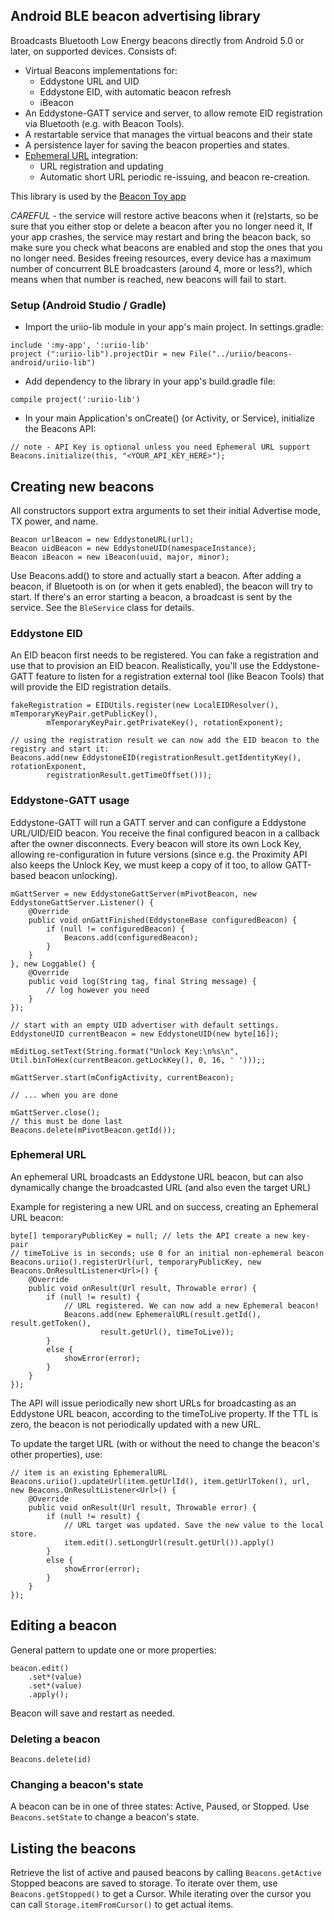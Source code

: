 ## Android BLE beacon advertising library

Broadcasts Bluetooth Low Energy beacons directly from Android 5.0 or later, on supported devices. Consists of:

- Virtual Beacons implementations for:
    * Eddystone URL and UID
    * Eddystone EID, with automatic beacon refresh
    * iBeacon
- An Eddystone-GATT service and server, to allow remote EID registration via Bluetooth (e.g. with Beacon Tools).
- A restartable service that manages the virtual beacons and their state
- A persistence layer for saving the beacon properties and states.
- [Ephemeral URL](https://github.com/uriio/ephemeral-api) integration:
  * URL registration and updating
  * Automatic short URL periodic re-issuing, and beacon re-creation.

This library is used by the [Beacon Toy app](https://play.google.com/store/apps/details?id=com.uriio)

*CAREFUL* - the service will restore active beacons when it (re)starts, so be sure that you either stop or delete a beacon after you no longer need it, If your app crashes, the service may restart and bring the beacon back, so make sure you check what beacons are enabled and stop the ones that you no longer need. Besides freeing resources, every device has a maximum number of concurrent BLE broadcasters (around 4, more or less?), which means when that number is reached, new beacons will fail to start.

### Setup (Android Studio / Gradle)
* Import the uriio-lib module in your app's main project. In settings.gradle:
```
include ':my-app', ':uriio-lib'
project (":uriio-lib").projectDir = new File("../uriio/beacons-android/uriio-lib")
```
* Add dependency to the library in your app's build.gradle file:

```
compile project(':uriio-lib')
```

* In your main Application's onCreate() (or Activity, or Service), initialize the Beacons API:

```
// note - API Key is optional unless you need Ephemeral URL support
Beacons.initialize(this, "<YOUR_API_KEY_HERE>");
```

## Creating new beacons

All constructors support extra arguments to set their initial Advertise mode, TX power, and name.

```
Beacon urlBeacon = new EddystoneURL(url);
Beacon uidBeacon = new EddystoneUID(namespaceInstance);
Beacon iBeacon = new iBeacon(uuid, major, minor);
```

Use Beacons.add() to store and actually start a beacon.
After adding a beacon, if Bluetooth is on (or when it gets enabled), the beacon will try to start.
If there's an error starting a beacon, a broadcast is sent by the service. See the ```BleService``` class for details.

### Eddystone EID

An EID beacon first needs to be registered. You can fake a registration and use that to provision an EID beacon.
Realistically, you'll use the Eddystone-GATT feature to listen for a registration external tool (like Beacon Tools) that will provide the
EID registration details.
```
fakeRegistration = EIDUtils.register(new LocalEIDResolver(), mTemporaryKeyPair.getPublicKey(),
        mTemporaryKeyPair.getPrivateKey(), rotationExponent);

// using the registration result we can now add the EID beacon to the registry and start it:
Beacons.add(new EddystoneEID(registrationResult.getIdentityKey(), rotationExponent,
        registrationResult.getTimeOffset()));
```

### Eddystone-GATT usage

Eddystone-GATT will run a GATT server and can configure a Eddystone URL/UID/EID beacon.
You receive the final configured beacon in a callback after the owner disconnects.
Every beacon will store its own Lock Key, allowing re-configuration in future versions (since e.g. the Proximity API also keeps the Unlock Key, we must
keep a copy of it too, to allow GATT-based beacon unlocking).

```
mGattServer = new EddystoneGattServer(mPivotBeacon, new EddystoneGattServer.Listener() {
    @Override
    public void onGattFinished(EddystoneBase configuredBeacon) {
        if (null != configuredBeacon) {
            Beacons.add(configuredBeacon);
        }
    }
}, new Loggable() {
    @Override
    public void log(String tag, final String message) {
        // log however you need
    }
});

// start with an empty UID advertiser with default settings.
EddystoneUID currentBeacon = new EddystoneUID(new byte[16]);

mEditLog.setText(String.format("Unlock Key:\n%s\n", Util.binToHex(currentBeacon.getLockKey(), 0, 16, ' ')));;

mGattServer.start(mConfigActivity, currentBeacon);

// ... when you are done

mGattServer.close();
// this must be done last
Beacons.delete(mPivotBeacon.getId());

```

### Ephemeral URL

An ephemeral URL broadcasts an Eddystone URL beacon, but can also dynamically change the broadcasted URL (and also even the target URL)

Example for registering a new URL and on success, creating an Ephemeral URL beacon:

```
byte[] temporaryPublicKey = null; // lets the API create a new key-pair
// timeToLive is in seconds; use 0 for an initial non-ephemeral beacon
Beacons.uriio().registerUrl(url, temporaryPublicKey, new Beacons.OnResultListener<Url>() {
    @Override
    public void onResult(Url result, Throwable error) {
        if (null != result) {
            // URL registered. We can now add a new Ephemeral beacon!
            Beacons.add(new EphemeralURL(result.getId(), result.getToken(),
                    result.getUrl(), timeToLive));
        }
        else {
            showError(error);
        }
    }
});
```

The API will issue periodically new short URLs for broadcasting as an Eddystone URL beacon, according to the
timeToLive property. If the TTL is zero, the beacon is not periodically updated with a new URL.

To update the target URL (with or without the need to change the beacon's other properties), use:
```
// item is an existing EphemeralURL
Beacons.uriio().updateUrl(item.getUrlId(), item.getUrlToken(), url, new Beacons.OnResultListener<Url>() {
    @Override
    public void onResult(Url result, Throwable error) {
        if (null != result) {
            // URL target was updated. Save the new value to the local store. 
            item.edit().setLongUrl(result.getUrl()).apply()
        }
        else {
            showError(error);
        }
    }
});
```

## Editing a beacon
General pattern to update one or more properties:

```
beacon.edit()
    .set*(value)
    .set*(value)
    .apply();
```

Beacon will save and restart as needed.


### Deleting a beacon

```
Beacons.delete(id)
```

### Changing a beacon's state
A beacon can be in one of three states: Active, Paused, or Stopped. Use ```Beacons.setState``` to change a beacon's state.

## Listing the beacons
Retrieve the list of active and paused beacons by calling ```Beacons.getActive```
Stopped beacons are saved to storage. To iterate over them, use ```Beacons.getStopped()``` to get a Cursor.
While iterating over the cursor you can call ```Storage.itemFromCursor()``` to get actual items. 
